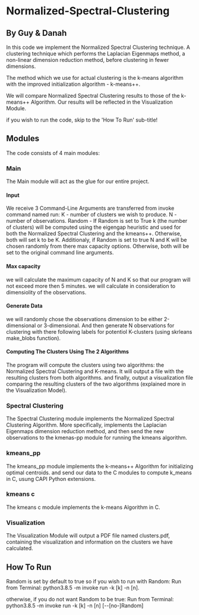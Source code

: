# Normalized-Spectral-Clustering

## By Guy & Danah

In this code we implement the Normalized Spectral Clustering technique. 
A clustering technique which performs the Laplacian Eigenmaps method, a non-linear dimension reduction method, before clustering in fewer dimensions. 

The method which we use for actual clustering is the k-means algorithm with the improved initialization algorithm - k-means++.

We will compare Normalized Spectral Clustering results to those of the k-means++ Algorithm. Our results will be reflected in the Visualization Module.

if you wish to run the code, skip to the 'How To Run' sub-title!

## Modules

The code consists of 4 main modules:

### Main
The Main module will act as the glue for our entire project.

#### Input
We receive 3 Command-Line Arguments are transferred from invoke command named run:
K - number of clusters we wish to produce.
N - number of observations.
Random - If Random is set to True k (the number of clusters) will be computed using the eigengap heuristic and used for both the Normalized Spectral Clustering and the kmeans++.
Otherwise, both will set k to be K.
Additionaly, if Random is set to true N and K will be chosen randomly from there max capacity options.
Otherwise, both will be set to the original command line arguments.

#### Max capacity
we will calculate the maximum capacity of N and K so that our program will not exceed more then 5 minutes. 
we will calculate in consideration to dimensiolity of the observations.

#### Generate Data
we will randomly chose the observations dimension to be either 2-dimensional or 3-dimensional.
And then generate N observations for clustering with there following labels for potentiol K-clusters (using skrleans make_blobs function).

#### Computing The Clusters Using The 2 Algorithms
The program will compute the clusters using two algorithms: the Normalized Spectral Clustering and K-means.
It will output a file with the resulting clusters from both algorithms.
and finally, output a visualization file comparing the resulting clusters of the two algorithms (explained more in the Visualization Model).
### Spectral Clustering
 The Spectral Clustering module implements the Normalized Spectral Clustering Algorithm.
 More specifically, implements the Laplacian Eigenmaps dimension reduction method,
 and then send the new observations to the kmenas-pp module for running the kmeans algorithm.
 
### kmeans_pp
 The kmeans_pp module implements the k-means++ Algorithm for initializing optimal centroids.
 and send our data to the C modules to compute k_means in C, usung CAPI Python extensions.

### kmeans c
The kmeans c module implements the k-means Algorithm in C.

### Visualization
The Visualization Module will  output a PDF file named clusters.pdf, containing
the visualization and information on the clusters we have calculated.

## How To Run
Random is set by default to true so if you wish to run with Random:
Run from Terminal:
   python3.8.5 -m invoke run -k [k] -n [n].
   
otherwise, if you do not want Random to be true:
Run from Terminal:
   python3.8.5 -m invoke run -k [k] -n [n] [--[no-]Random]

 
